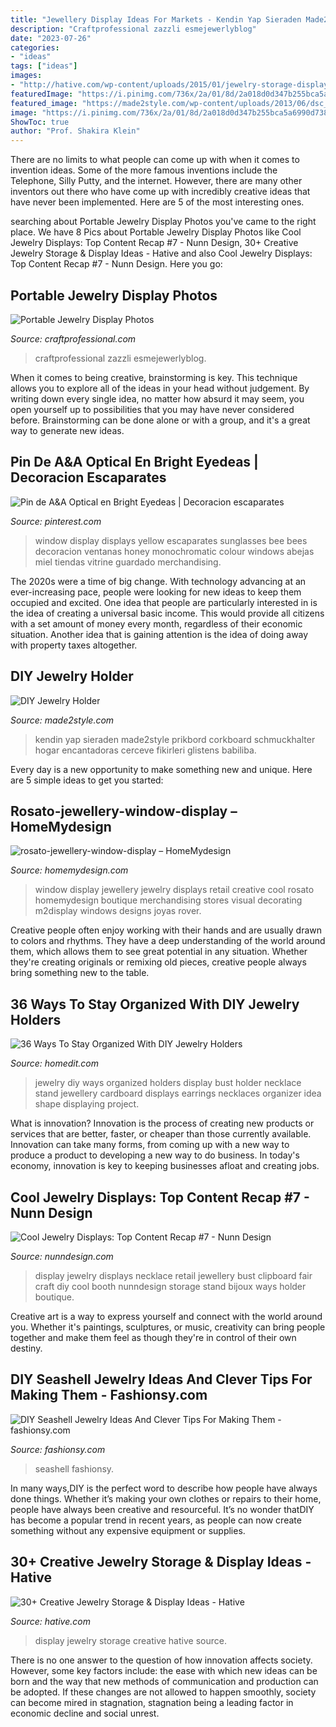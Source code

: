 ```yaml
---
title: "Jewellery Display Ideas For Markets - Kendin Yap Sieraden Made2style Prikbord Corkboard Schmuckhalter Hogar Encantadoras Cerceve Fikirleri Glistens Babiliba"
description: "Craftprofessional zazzli esmejewerlyblog"
date: "2023-07-26"
categories:
- "ideas"
tags: ["ideas"]
images:
- "http://hative.com/wp-content/uploads/2015/01/jewelry-storage-display-ideas/22-jewelry-storage-display-ideas.jpg"
featuredImage: "https://i.pinimg.com/736x/2a/01/8d/2a018d0d347b255bca5a6990d738159c--sunglasses-sale-window-design.jpg"
featured_image: "https://made2style.com/wp-content/uploads/2013/06/dsc_00861.jpg?w=660"
image: "https://i.pinimg.com/736x/2a/01/8d/2a018d0d347b255bca5a6990d738159c--sunglasses-sale-window-design.jpg"
ShowToc: true
author: "Prof. Shakira Klein"
---
```



There are no limits to what people can come up with when it comes to invention ideas. Some of the more famous inventions include the Telephone, Silly Putty, and the internet. However, there are many other inventors out there who have come up with incredibly creative ideas that have never been implemented. Here are 5 of the most interesting ones.

	

		
searching about Portable Jewelry Display Photos you've came to the right place. We have 8 Pics about Portable Jewelry Display Photos like Cool Jewelry Displays: Top Content Recap #7 - Nunn Design, 30+ Creative Jewelry Storage &amp; Display Ideas - Hative and also Cool Jewelry Displays: Top Content Recap #7 - Nunn Design. Here you go:
		
    
## Portable Jewelry Display Photos

<img loading=lazy src="https://www.craftprofessional.com/images/portable-jewelry-display.jpg" onerror="this.onerror=null;this.src='https://tse2.mm.bing.net/th?id=OIP.gwwgqE05aoxuRVEKGA2PoAHaLH&amp;pid=15.1';" alt="Portable Jewelry Display Photos">

_Source: craftprofessional.com_

>craftprofessional zazzli esmejewerlyblog. 

	

When it comes to being creative, brainstorming is key. This technique allows you to explore all of the ideas in your head without judgement. By writing down every single idea, no matter how absurd it may seem, you open yourself up to possibilities that you may have never considered before. Brainstorming can be done alone or with a group, and it's a great way to generate new ideas.

    
## Pin De A&amp;A Optical En Bright Eyedeas | Decoracion Escaparates

<img loading=lazy src="https://i.pinimg.com/736x/2a/01/8d/2a018d0d347b255bca5a6990d738159c--sunglasses-sale-window-design.jpg" onerror="this.onerror=null;this.src='https://tse1.mm.bing.net/th?id=OIP.MbH4PfJQHz29y0MegjpDHwHaNK&amp;pid=15.1';" alt="Pin de A&amp;A Optical en Bright Eyedeas | Decoracion escaparates">

_Source: pinterest.com_

>window display displays yellow escaparates sunglasses bee bees decoracion ventanas honey monochromatic colour windows abejas miel tiendas vitrine guardado merchandising. 

	

The 2020s were a time of big change. With technology advancing at an ever-increasing pace, people were looking for new ideas to keep them occupied and excited. One idea that people are particularly interested in is the idea of creating a universal basic income. This would provide all citizens with a set amount of money every month, regardless of their economic situation. Another idea that is gaining attention is the idea of doing away with property taxes altogether.

    
## DIY Jewelry Holder

<img loading=lazy src="https://made2style.com/wp-content/uploads/2013/06/dsc_00861.jpg?w=660" onerror="this.onerror=null;this.src='https://tse1.mm.bing.net/th?id=OIP.Q38n4tSUSH6UVRuRqCHgogHaLY&amp;pid=15.1';" alt="DIY Jewelry Holder">

_Source: made2style.com_

>kendin yap sieraden made2style prikbord corkboard schmuckhalter hogar encantadoras cerceve fikirleri glistens babiliba. 

	

Every day is a new opportunity to make something new and unique. Here are 5 simple ideas to get you started: 

    
## Rosato-jewellery-window-display – HomeMydesign

<img loading=lazy src="https://homemydesign.com/wp-content/uploads/2018/11/rosato-jewellery-window-display.jpg" onerror="this.onerror=null;this.src='https://tse4.mm.bing.net/th?id=OIP.9htpTQqnh70orwkPb3fbPgHaNK&amp;pid=15.1';" alt="rosato-jewellery-window-display – HomeMydesign">

_Source: homemydesign.com_

>window display jewellery jewelry displays retail creative cool rosato homemydesign boutique merchandising stores visual decorating m2display windows designs joyas rover. 

	

Creative people often enjoy working with their hands and are usually drawn to colors and rhythms. They have a deep understanding of the world around them, which allows them to see great potential in any situation. Whether they're creating originals or remixing old pieces, creative people always bring something new to the table.

    
## 36 Ways To Stay Organized With DIY Jewelry Holders

<img loading=lazy src="http://cdn.homedit.com/wp-content/uploads/2013/11/bust_jewelry.jpg" onerror="this.onerror=null;this.src='https://tse3.mm.bing.net/th?id=OIP.y63Ngxxh3_70bv1VfqX_9gHaJ4&amp;pid=15.1';" alt="36 Ways To Stay Organized With DIY Jewelry Holders">

_Source: homedit.com_

>jewelry diy ways organized holders display bust holder necklace stand jewellery cardboard displays earrings necklaces organizer idea shape displaying project. 

	

What is innovation?
Innovation is the process of creating new products or services that are better, faster, or cheaper than those currently available. Innovation can take many forms, from coming up with a new way to produce a product to developing a new way to do business. In today's economy, innovation is key to keeping businesses afloat and creating jobs.

    
## Cool Jewelry Displays: Top Content Recap #7 - Nunn Design

<img loading=lazy src="http://www.nunndesign.com/wp-content/uploads/2017/08/3b80f412b3b7ce63962359af7dc0b9a6-570.jpg" onerror="this.onerror=null;this.src='https://tse1.mm.bing.net/th?id=OIP.MGBKqQmwxZl69jvBnwFG_wHaG6&amp;pid=15.1';" alt="Cool Jewelry Displays: Top Content Recap #7 - Nunn Design">

_Source: nunndesign.com_

>display jewelry displays necklace retail jewellery bust clipboard fair craft diy cool booth nunndesign storage stand bijoux ways holder boutique. 

	

Creative art is a way to express yourself and connect with the world around you. Whether it's paintings, sculptures, or music, creativity can bring people together and make them feel as though they're in control of their own destiny.

    
## DIY Seashell Jewelry Ideas And Clever Tips For Making Them - Fashionsy.com

<img loading=lazy src="https://fashionsy.com/wp-content/uploads/2018/08/diy-seashell-jewelry-8-.jpg" onerror="this.onerror=null;this.src='https://tse2.mm.bing.net/th?id=OIP.3T4tTtHtroJ_Q1q1zvvwuQHaGT&amp;pid=15.1';" alt="DIY Seashell Jewelry Ideas And Clever Tips For Making Them - fashionsy.com">

_Source: fashionsy.com_

>seashell fashionsy. 

	

In many ways,DIY is the perfect word to describe how people have always done things. Whether it’s making your own clothes or repairs to their home, people have always been creative and resourceful. It’s no wonder thatDIY has become a popular trend in recent years, as people can now create something without any expensive equipment or supplies.

    
## 30+ Creative Jewelry Storage &amp; Display Ideas - Hative

<img loading=lazy src="http://hative.com/wp-content/uploads/2015/01/jewelry-storage-display-ideas/22-jewelry-storage-display-ideas.jpg" onerror="this.onerror=null;this.src='https://tse3.mm.bing.net/th?id=OIP.QTYojMsHxAUaXdXwJ7jSrwHaLK&amp;pid=15.1';" alt="30+ Creative Jewelry Storage &amp; Display Ideas - Hative">

_Source: hative.com_

>display jewelry storage creative hative source. 

	

There is no one answer to the question of how innovation affects society. However, some key factors include: the ease with which new ideas can be born and the way that new methods of communication and production can be adopted. If these changes are not allowed to happen smoothly, society can become mired in stagnation, stagnation being a leading factor in economic decline and social unrest.

